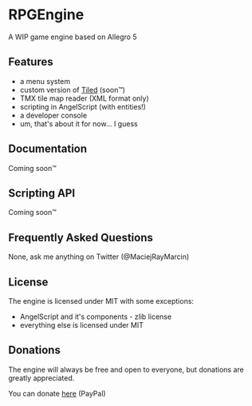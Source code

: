 # RPGEngine
A WIP game engine based on Allegro 5
## Features
* a menu system
* custom version of [Tiled](http://www.mapeditor.org/) (soon™)
* TMX tile map reader (XML format only)
* scripting in AngelScript (with entities!)
* a developer console
* um, that's about it for now... I guess

## Documentation
Coming soon™

## Scripting API
Coming soon™

## Frequently Asked Questions
None, ask me anything on Twitter (@MaciejRayMarcin)

## License
The engine is licensed under MIT with some exceptions:

* AngelScript and it's components - zlib license
* everything else is licensed under MIT

## Donations
The engine will always be free and open to everyone, but donations are greatly appreciated.

You can donate [here](https://paypal.me/PolishAnomaly) (PayPal)
